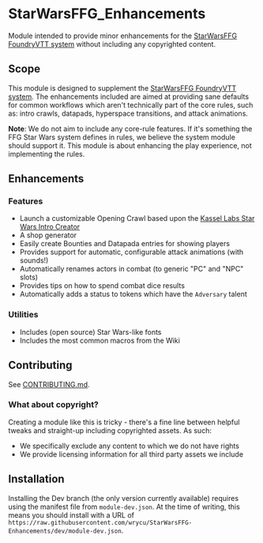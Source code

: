 # StarWarsFFG_Enhancements
Module intended to provide minor enhancements for the [StarWarsFFG FoundryVTT system](https://github.com/StarWarsFoundryVTT/StarWarsFFG) without including any copyrighted content.

## Scope

This module is designed to supplement the
[StarWarsFFG FoundryVTT system](https://github.com/StarWarsFoundryVTT/StarWarsFFG).  The enhancements included are aimed at providing sane defaults for common workflows which aren't technically part of the core rules, such as: intro crawls, datapads, hyperspace transitions, and attack animations.  

**Note**: We do not aim to include any core-rule features. If it's something the FFG Star Wars system defines in rules, we believe the system module should support it.  This module is about enhancing the play experience, not implementing the rules.

## Enhancements
### Features
* Launch a customizable Opening Crawl based upon the [Kassel Labs Star Wars Intro Creator](https://github.com/KasselLabs/StarWarsIntroCreator)
* A shop generator
* Easily create Bounties and Datapada entries for showing players
* Provides support for automatic, configurable attack animations (with sounds!)
* Automatically renames actors in combat (to generic "PC" and "NPC" slots)
* Provides tips on how to spend combat dice results
* Automatically adds a status to tokens which have the `Adversary` talent

### Utilities
* Includes (open source) Star Wars-like fonts
* Includes the most common macros from the Wiki

## Contributing

See [CONTRIBUTING.md](CONTRIBUTING.md).

### What about copyright?
Creating a module like this is tricky - there's a fine line between helpful tweaks and straight-up including copyrighted assets. As such:
* We specifically exclude any content to which we do not have rights
* We provide licensing information for all third party assets we include

## Installation
Installing the Dev branch (the only version currently available) requires using the manifest file from `module-dev.json`.  At the time of writing, this means you should install with a URL of `https://raw.githubusercontent.com/wrycu/StarWarsFFG-Enhancements/dev/module-dev.json`.

